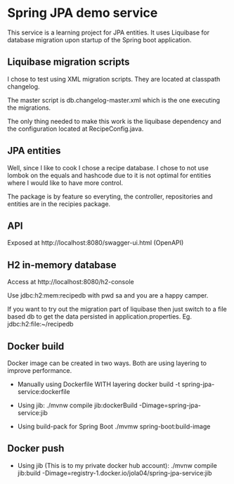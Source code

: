 # Spring JPA demo service


This service is a learning project for JPA entities. It uses Liquibase for database migration upon startup of the Spring boot application.

## Liquibase migration scripts

I chose to test using XML migration scripts. They are located at classpath changelog. 

The master script is db.changelog-master.xml which is the one executing the migrations.

The only thing needed to make this work is the liquibase dependency and the configuration located at RecipeConfig.java.

## JPA entities

Well, since I like to cook I chose a recipe database. I chose to not use lombok on the equals and hashcode due to it is not optimal for entities where I would like to have more control. 

The package is by feature so everyting, the controller, repositories and entities are in the recipies package.

## API 

Exposed at http://localhost:8080/swagger-ui.html (OpenAPI)

## H2 in-memory database

Access at http://localhost:8080/h2-console

Use jdbc:h2:mem:recipedb with pwd sa and you are a happy camper.

If you want to try out the migration part of liquibase then just switch to a file based db to get the data persisted in application.properties. Eg. jdbc:h2:file:~/recipedb

## Docker build

Docker image can be created in two ways. Both are using layering to improve performance.

* Manually using Dockerfile WITH layering
  docker build -t spring-jpa-service:dockerfile

* Using jib:
  ./mvnw compile jib:dockerBuild -Dimage=spring-jpa-service:jib

* Using build-pack for Spring Boot
  ./mvmw spring-boot:build-image

## Docker push

* Using jib (This is to my private docker hub account):
  ./mvnw compile jib:build -Dimage=registry-1.docker.io/jola04/spring-jpa-service:jib 
